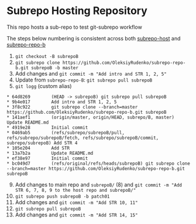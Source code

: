 # Subrepo Hosting Repository

This repo hosts a sub-repo to test git-subrepo workflow

The steps below numbering is consistent across both
[subrepo-host](https://github.com/OleksiyRudenko/subrepo-host)
and [subrepo-repo-b](https://github.com/OleksiyRudenko/subrepo-repo-b)

1) `git checkout -B subrepoB`
2) `git subrepo clone https://github.com/OleksiyRudenko/subrepo-repo-b.git subrepoB -b master`
5) Add changes and `git commit -m "Add intro and STR 1, 2, 5"`
6) Update from `subrepo-repo-B`: `git subrepo pull subrepoB`
7) `git logg` (custom alias)
```
* 64d8269        (HEAD -> subrepoB) git subrepo pull subrepoB
* 9b4e017        Add intro and STR 1, 2, 5
* 3f8c922        git subrepo clone --branch=master https://github.com/OleksiyRudenko/subrepo-repo-b.git subrepoB
* 141aef1        (origin/master, origin/HEAD, subrepo/B, master) Update README.md
* 4919e28        Initial commit
* 0469ab5        (refs/subrepo/subrepoB/pull, refs/subrepo/subrepoB/fetch, refs/subrepo/subrepoB/commit, subrepo/subrepoB) Add STR 4
* 105e204        Add STR
* 13a7b2a        Update README.md
* ef38e97        Initial commit
* bc049d7        (refs/original/refs/heads/subrepoB) git subrepo clone --branch=master https://github.com/OleksiyRudenko/subrepo-repo-b.git subrepoB
```
9) Add changes to main repo and `subrepoB/` (8)
   and `git commit -m "Add STR 6, 7, 8, 9 to the host repo and subrepoB/"`
10) `git subrepo push subrepoB -b patch01`
11) Add changes and `git commit -m "Add STR 10, 11"`
14) `git subrepo pull subrepoB`
15) Add changes and `git commit -m "Add STR 14, 15"`
